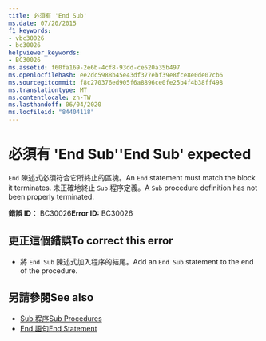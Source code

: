 ```yaml
---
title: 必須有 'End Sub'
ms.date: 07/20/2015
f1_keywords:
- vbc30026
- bc30026
helpviewer_keywords:
- BC30026
ms.assetid: f60fa169-2e6b-4cf8-93dd-ce520a35b497
ms.openlocfilehash: ee2dc5988b45e43df377ebf39e8fce8e0de07cb6
ms.sourcegitcommit: f8c270376ed905f6a8896ce0fe25b4f4b38ff498
ms.translationtype: MT
ms.contentlocale: zh-TW
ms.lasthandoff: 06/04/2020
ms.locfileid: "84404118"
---
```

# <a name="end-sub-expected"></a><span data-ttu-id="5da79-102">必須有 'End Sub'</span><span class="sxs-lookup"><span data-stu-id="5da79-102">'End Sub' expected</span></span>
<span data-ttu-id="5da79-103">`End` 陳述式必須符合它所終止的區塊。</span><span class="sxs-lookup"><span data-stu-id="5da79-103">An `End` statement must match the block it terminates.</span></span> <span data-ttu-id="5da79-104">未正確地終止 `Sub` 程序定義。</span><span class="sxs-lookup"><span data-stu-id="5da79-104">A `Sub` procedure definition has not been properly terminated.</span></span>  
  
 <span data-ttu-id="5da79-105">**錯誤 ID︰** BC30026</span><span class="sxs-lookup"><span data-stu-id="5da79-105">**Error ID:** BC30026</span></span>  
  
## <a name="to-correct-this-error"></a><span data-ttu-id="5da79-106">更正這個錯誤</span><span class="sxs-lookup"><span data-stu-id="5da79-106">To correct this error</span></span>  
  
- <span data-ttu-id="5da79-107">將 `End Sub` 陳述式加入程序的結尾。</span><span class="sxs-lookup"><span data-stu-id="5da79-107">Add an `End Sub` statement to the end of the procedure.</span></span>  
  
## <a name="see-also"></a><span data-ttu-id="5da79-108">另請參閱</span><span class="sxs-lookup"><span data-stu-id="5da79-108">See also</span></span>

- [<span data-ttu-id="5da79-109">Sub 程序</span><span class="sxs-lookup"><span data-stu-id="5da79-109">Sub Procedures</span></span>](../programming-guide/language-features/procedures/sub-procedures.md)
- [<span data-ttu-id="5da79-110">End 語句</span><span class="sxs-lookup"><span data-stu-id="5da79-110">End Statement</span></span>](../language-reference/statements/end-statement.md)
